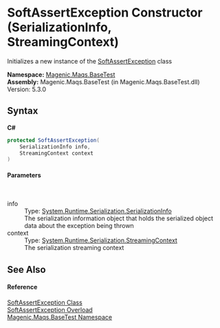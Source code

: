 # SoftAssertException Constructor (SerializationInfo, StreamingContext)
 

Initializes a new instance of the <a href="#/MAQS_5/BaseTest_AUTOGENERATED/SoftAssertException_Class">SoftAssertException</a> class

**Namespace:**&nbsp;<a href="#/MAQS_5/BaseTest_AUTOGENERATED/Magenic-Maqs-BaseTest_Namespace">Magenic.Maqs.BaseTest</a><br />**Assembly:**&nbsp;Magenic.Maqs.BaseTest (in Magenic.Maqs.BaseTest.dll) Version: 5.3.0

## Syntax

**C#**<br />
``` C#
protected SoftAssertException(
	SerializationInfo info,
	StreamingContext context
)
```


#### Parameters
&nbsp;<dl><dt>info</dt><dd>Type: <a href="http://msdn2.microsoft.com/en-us/library/a9b6042e" target="_blank">System.Runtime.Serialization.SerializationInfo</a><br />The serialization information object that holds the serialized object data about the exception being thrown</dd><dt>context</dt><dd>Type: <a href="http://msdn2.microsoft.com/en-us/library/t16abws5" target="_blank">System.Runtime.Serialization.StreamingContext</a><br />The serialization streaming context</dd></dl>

## See Also


#### Reference
<a href="#/MAQS_5/BaseTest_AUTOGENERATED/SoftAssertException_Class">SoftAssertException Class</a><br /><a href="#/MAQS_5/BaseTest_AUTOGENERATED/SoftAssertException_Constructor">SoftAssertException Overload</a><br /><a href="#/MAQS_5/BaseTest_AUTOGENERATED/Magenic-Maqs-BaseTest_Namespace">Magenic.Maqs.BaseTest Namespace</a><br />